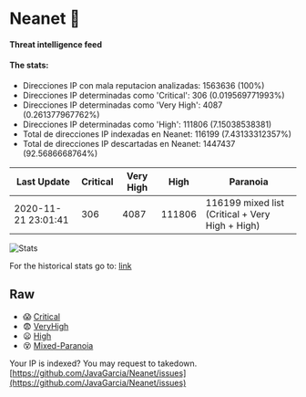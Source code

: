 # Neanet :hocho:
#### Threat intelligence feed
#### The stats:

- Direcciones IP con mala reputacion analizadas: 1563636 (100%)
- Direcciones IP determinadas como 'Critical':  306 (0.019569771993%)
- Direcciones IP determinadas como 'Very High':  4087 (0.261377967762%)
- Direcciones IP determinadas como 'High':  111806 (7.15038538381)
- Total de direcciones IP indexadas en Neanet:  116199 (7.43133312357%)
- Total de direcciones IP descartadas en Neanet:  1447437 (92.5686668764%)

| Last Update | Critical | Very High | High | Paranoia |
| --- | --- | --- | --- | --- |
| 2020-11-21 23:01:41 | 306 | 4087 | 111806 | 116199 mixed list (Critical + Very High + High)|

![Stats](https://docs.google.com/spreadsheets/d/e/2PACX-1vSnaNMIXVabIpDJjufMlzH7poXnshF3mgd8Is1g9ytUEzVsP5my4Trn8f-xkoLLQ38xpL3HtmUexLo6/pubchart?oid=501124687&format=image)

For the historical stats go to: [link](/stats.csv)
## Raw
- :scream: [Critical](https://raw.githubusercontent.com/JavaGarcia/Neanet/master/blacklists/neanet_critical.txt)
- :fearful: [VeryHigh](https://raw.githubusercontent.com/JavaGarcia/Neanet/master/blacklists/neanet_veryHigh.txtt)
- :frowning: [High](https://raw.githubusercontent.com/JavaGarcia/Neanet/master/blacklists/neanet_high.txt)
- :dizzy_face: [Mixed-Paranoia](https://raw.githubusercontent.com/JavaGarcia/Neanet/master/blacklists/neanet_all.txt)


Your IP is indexed? You may request to takedown. [https://github.com/JavaGarcia/Neanet/issues](https://github.com/JavaGarcia/Neanet/issues)









































































































































































































































































































































































































































































































































































































































































































































































































































































































































































































































































































































































































































































































































































































































































































































































































































































































































































































































































































































































































































































































































































































































































































































































































